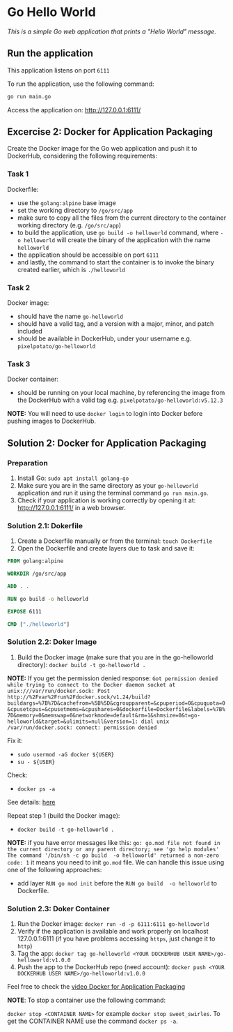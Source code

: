 # Go Hello World

*This is a simple Go web application that prints a "Hello World" message.*

## Run the application

This application listens on port `6111`

To run the application, use the following command:

```sh
go run main.go 
```

Access the application on: <http://127.0.0.1:6111/>

## Excercise 2: Docker for Application Packaging

Create the Docker image for the Go web application and push it to DockerHub, considering the following requirements:

### Task 1

Dockerfile:

- use the `golang:alpine` base image
- set the working directory to `/go/src/app`
- make sure to copy all the files from the current directory to the container working directory (e.g. `/go/src/app`)
- to build the application, use `go build -o helloworld` command, where `-o helloworld` will create the binary of the application with the name `helloworld`
- the application should be accessible on port `6111`
- and lastly, the command to start the container is to invoke the binary created earlier, which is `./helloworld`

### Task 2

Docker image:

- should have the name `go-helloworld`
- should have a valid tag, and a version with a major, minor, and patch included
- should be available in DockerHub, under your username e.g. `pixelpotato/go-helloworld`

### Task 3

Docker container:

- should be running on your local machine, by referencing the image from the DockerHub with a valid tag e.g. `pixelpotato/go-helloworld:v5.12.3`

**NOTE:** You will need to use `docker login` to login into Docker before pushing images to DockerHub.

## Solution 2: Docker for Application Packaging

### Preparation

1. Install Go: `sudo apt install golang-go`
2. Make sure you are in the same directory as your `go-helloworld` application and run it using the terminal command `go run main.go`.
3. Check if your application is working correctly by opening it at: <http://127.0.0.1:6111/> in a web browser.

### Solution 2.1: Dokerfile

1. Create a Dockerfile manually or from the terminal: `touch Dockerfile`
2. Open the Dockerfile and create layers due to task and save it:

```dockerfile
FROM golang:alpine

WORKDIR /go/src/app

ADD . .

RUN go build -o helloworld

EXPOSE 6111

CMD ["./helloworld"]
```

### Solution 2.2: Doker Image

1. Build the Docker image (make sure that you are in the go-helloworld directory):
`docker build -t go-helloworld .`

**NOTE:** If you get the permission denied response:
`Got permission denied while trying to connect to the Docker daemon socket at unix:///var/run/docker.sock: Post http://%2Fvar%2Frun%2Fdocker.sock/v1.24/build?buildargs=%7B%7D&cachefrom=%5B%5D&cgroupparent=&cpuperiod=0&cpuquota=0&cpusetcpus=&cpusetmems=&cpushares=0&dockerfile=Dockerfile&labels=%7B%7D&memory=0&memswap=0&networkmode=default&rm=1&shmsize=0&t=go-helloworld&target=&ulimits=null&version=1: dial unix /var/run/docker.sock: connect: permission denied`

Fix it:

- `sudo usermod -aG docker ${USER}`
- `su - ${USER}`

Check:

- `docker ps -a`

See details: [here](https://www.digitalocean.com/community/questions/how-to-fix-docker-got-permission-denied-while-trying-to-connect-to-the-docker-daemon-socket)

Repeat step 1 (build the Docker image):

- `docker build -t go-helloworld .`

**NOTE:** if you have error messages like this:
`go: go.mod file not found in the current directory or any parent directory; see 'go help modules'`
`The command '/bin/sh -c go build  -o helloworld' returned a non-zero code: 1`
it means you need to init `go.mod` file. We can handle this issue using one of the following approaches:

- add layer `RUN go mod init` before the `RUN go build  -o helloworld` to Dockerfile.

### Solution 2.3: Doker Container

1. Run the Docker image: `docker run -d -p 6111:6111 go-helloworld`
2. Verify if the application is available and work properly on localhost 127.0.0.1:6111 (if you have problems accessing `https`, just change it to `http`)
3. Tag the app: `docker tag go-helloworld <YOUR DOCKERHUB USER NAME>/go-helloworld:v1.0.0`
4. Push the app to the DockerHub repo (need account): `docker push <YOUR DOCKERHUB USER NAME>/go-helloworld:v1.0.0`

Feel free to check the [video Docker for Application Packaging](https://www.youtube.com/watch?v=f6gw_f-CO8U&t=1s)

**NOTE**: To stop a container use the following command:

`docker stop <CONTAINER NAME>` for example `docker stop sweet_swirles`. To get the CONTAINER NAME use the command `docker ps -a`.

